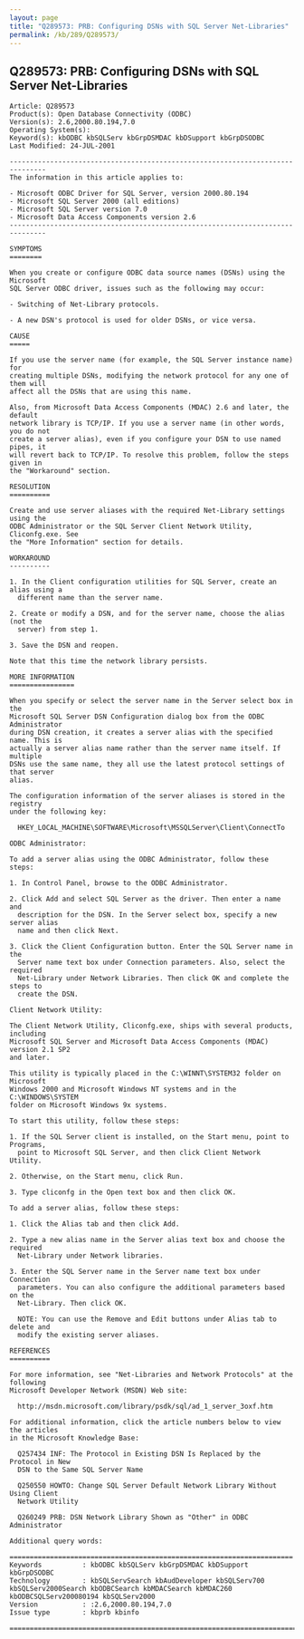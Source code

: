 ```yaml
---
layout: page
title: "Q289573: PRB: Configuring DSNs with SQL Server Net-Libraries"
permalink: /kb/289/Q289573/
---
```


## Q289573: PRB: Configuring DSNs with SQL Server Net-Libraries

	Article: Q289573
	Product(s): Open Database Connectivity (ODBC)
	Version(s): 2.6,2000.80.194,7.0
	Operating System(s): 
	Keyword(s): kbODBC kbSQLServ kbGrpDSMDAC kbDSupport kbGrpDSODBC
	Last Modified: 24-JUL-2001
	
	-------------------------------------------------------------------------------
	The information in this article applies to:
	
	- Microsoft ODBC Driver for SQL Server, version 2000.80.194 
	- Microsoft SQL Server 2000 (all editions) 
	- Microsoft SQL Server version 7.0 
	- Microsoft Data Access Components version 2.6 
	-------------------------------------------------------------------------------
	
	SYMPTOMS
	========
	
	When you create or configure ODBC data source names (DSNs) using the Microsoft
	SQL Server ODBC driver, issues such as the following may occur:
	
	- Switching of Net-Library protocols.
	
	- A new DSN's protocol is used for older DSNs, or vice versa.
	
	CAUSE
	=====
	
	If you use the server name (for example, the SQL Server instance name) for
	creating multiple DSNs, modifying the network protocol for any one of them will
	affect all the DSNs that are using this name.
	
	Also, from Microsoft Data Access Components (MDAC) 2.6 and later, the default
	network library is TCP/IP. If you use a server name (in other words, you do not
	create a server alias), even if you configure your DSN to use named pipes, it
	will revert back to TCP/IP. To resolve this problem, follow the steps given in
	the "Workaround" section.
	
	RESOLUTION
	==========
	
	Create and use server aliases with the required Net-Library settings using the
	ODBC Administrator or the SQL Server Client Network Utility, Cliconfg.exe. See
	the "More Information" section for details.
	
	WORKAROUND
	----------
	
	1. In the Client configuration utilities for SQL Server, create an alias using a
	  different name than the server name.
	
	2. Create or modify a DSN, and for the server name, choose the alias (not the
	  server) from step 1.
	
	3. Save the DSN and reopen.
	
	Note that this time the network library persists.
	
	MORE INFORMATION
	================
	
	When you specify or select the server name in the Server select box in the
	Microsoft SQL Server DSN Configuration dialog box from the ODBC Administrator
	during DSN creation, it creates a server alias with the specified name. This is
	actually a server alias name rather than the server name itself. If multiple
	DSNs use the same name, they all use the latest protocol settings of that server
	alias.
	
	The configuration information of the server aliases is stored in the registry
	under the following key:
	
	  HKEY_LOCAL_MACHINE\SOFTWARE\Microsoft\MSSQLServer\Client\ConnectTo
	
	ODBC Administrator:
	
	To add a server alias using the ODBC Administrator, follow these steps:
	
	1. In Control Panel, browse to the ODBC Administrator.
	
	2. Click Add and select SQL Server as the driver. Then enter a name and
	  description for the DSN. In the Server select box, specify a new server alias
	  name and then click Next.
	
	3. Click the Client Configuration button. Enter the SQL Server name in the
	  Server name text box under Connection parameters. Also, select the required
	  Net-Library under Network Libraries. Then click OK and complete the steps to
	  create the DSN.
	
	Client Network Utility:
	
	The Client Network Utility, Cliconfg.exe, ships with several products, including
	Microsoft SQL Server and Microsoft Data Access Components (MDAC) version 2.1 SP2
	and later.
	
	This utility is typically placed in the C:\WINNT\SYSTEM32 folder on Microsoft
	Windows 2000 and Microsoft Windows NT systems and in the C:\WINDOWS\SYSTEM
	folder on Microsoft Windows 9x systems.
	
	To start this utility, follow these steps:
	
	1. If the SQL Server client is installed, on the Start menu, point to Programs,
	  point to Microsoft SQL Server, and then click Client Network Utility.
	
	2. Otherwise, on the Start menu, click Run.
	
	3. Type cliconfg in the Open text box and then click OK.
	
	To add a server alias, follow these steps:
	
	1. Click the Alias tab and then click Add.
	
	2. Type a new alias name in the Server alias text box and choose the required
	  Net-Library under Network libraries.
	
	3. Enter the SQL Server name in the Server name text box under Connection
	  parameters. You can also configure the additional parameters based on the
	  Net-Library. Then click OK.
	
	  NOTE: You can use the Remove and Edit buttons under Alias tab to delete and
	  modify the existing server aliases.
	
	REFERENCES
	==========
	
	For more information, see "Net-Libraries and Network Protocols" at the following
	Microsoft Developer Network (MSDN) Web site:
	
	  http://msdn.microsoft.com/library/psdk/sql/ad_1_server_3oxf.htm
	
	For additional information, click the article numbers below to view the articles
	in the Microsoft Knowledge Base:
	
	  Q257434 INF: The Protocol in Existing DSN Is Replaced by the Protocol in New
	  DSN to the Same SQL Server Name
	
	  Q250550 HOWTO: Change SQL Server Default Network Library Without Using Client
	  Network Utility
	
	  Q260249 PRB: DSN Network Library Shown as "Other" in ODBC Administrator
	
	Additional query words:
	
	======================================================================
	Keywords          : kbODBC kbSQLServ kbGrpDSMDAC kbDSupport kbGrpDSODBC 
	Technology        : kbSQLServSearch kbAudDeveloper kbSQLServ700 kbSQLServ2000Search kbODBCSearch kbMDACSearch kbMDAC260 kbODBCSQLServ200080194 kbSQLServ2000
	Version           : :2.6,2000.80.194,7.0
	Issue type        : kbprb kbinfo
	
	=============================================================================
	
